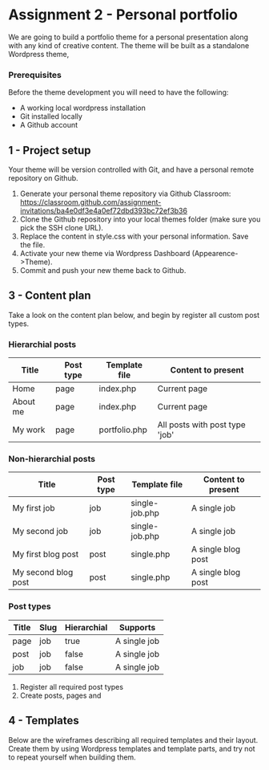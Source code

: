 # Assignment 2 - Personal portfolio

We are going to build a portfolio theme for a personal presentation along with any kind of creative content. The theme will be built as a standalone Wordpress theme, 

### Prerequisites
Before the theme development you will need to have the following:

* A working local wordpress installation
* Git installed locally
* A Github account

## 1 - Project setup
Your theme will be version controlled with Git, and have a personal remote repository on Github. 

1. Generate your personal theme repository via Github Classroom:
https://classroom.github.com/assignment-invitations/ba4e0df3e4a0ef72dbd393bc72ef3b36 
2. Clone the Github repository into your local themes folder (make sure you pick the SSH clone URL).
3. Replace the content in style.css with your personal information. Save the file.
4. Activate your new theme via Wordpress Dashboard (Appearence->Theme).
5. Commit and push your new theme back to Github.

## 3 - Content plan
Take a look on the content plan below, and begin by register all custom post types.

### Hierarchial posts
| Title  | Post type  | Template file  | Content to present  |  
|---|---|---|---|
| Home  |  page | index.php  | Current page |  
| About me  |  page | index.php  | Current page  | 
| My work  | page | portfolio.php | All posts with post type 'job' |

### Non-hierarchial posts
| Title  | Post type  | Template file  | Content to present  |  
|---|---|---|---|
| My first job  | job | single-job.php | A single job |
| My second job  | job | single-job.php | A single job |
| My first blog post  | post | single.php | A single blog post |
| My second blog post  | post | single.php | A single blog post |

### Post types
| Title  | Slug | Hierarchial  | Supports  |  
|---|---|---|---|
| page  | job | true | A single job |
| post  | job | false | A single job |
| job  | job | false | A single job |

1. Register all required post types
2. Create posts, pages and 

## 4 - Templates
Below are the wireframes describing all required templates and their layout. Create them by using Wordpress templates and template parts, and try not to repeat yourself when building them.


